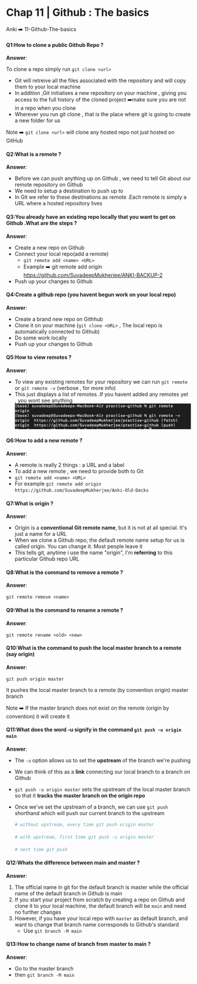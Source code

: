 # Chap 11 | Github : The basics

Anki ➡️ 11-Github-The-basics

#### Q1:How to clone a public Github Repo ? 

**Answer**:

To clone a repo simply run `git clone <url>`

- Git will retreive all the files associated with the repository and will copy them to your local machine
- In addition ,Git initialises a new repository on your machine , giving you access to the full history of the cloned project ➡️make sure you are not in a repo when you clone
- Wherever you run git clone , that is the place where git is going to create a new folder for us

Note ➡️ `git clone <url>` will clone any hosted repo not just hosted on GitHub

#### Q2:What is a remote ? 

**Answer**:

- Before we can push anything up on Github , we need to tell Git about our remote repository on Github
- We need to setup a destination to push up to
- In Git we refer to these destinations as remote .Each remote is simply a URL where a hosted repository lives 

#### Q3:You already have an existing repo locally that you want to get on Github .What are the steps ?

**Answer**:

- Create a new repo on Github 
- Connect your local repo(add a remote)
  - `git remote add <name> <URL>`
  - Example ➡️ git remote add origin https://github.com/SuvadeepMukherjee/ANKI-BACKUP-2
- Push up your changes to Github

#### Q4:Create a github repo (you havent begun work on your local repo)

**Answer**:

- Create a brand new repo on Githhub
- Clone it on your machine (`git clone <URL>` , The local repo is automatically connected to Github)
- Do some work locally 
- Push up your changes to Github

#### Q5:How to view remotes ? 

**Answer**:

- To view any existing remotes for your repository we can run `git remote` or `git remote -v` (verbose , for more info)
- This just displays a list of remotes .If you havent added any remotes yet , you wont see anything![zzz-remote](../../Assets/zzz-remote.png) 

#### Q6:How to add a new remote ? 

**Answer**:

- A remote is really 2 things : a URL and a label 
- To add a new remote , we need to provide both to Git
- `git remote add <name> <URL>`
- For example `git remote add origin https://github.com/SuvadeepMukherjee/Anki-Old-Decks`

#### Q7:What is origin ? 

**Answer**:

- Origin is a **conventional Git remote name**, but it is not at all special. It's just a name for a URL
- When we clone a Github repo, the default remote name setup for us is called origin. You can change it. Most people leave it
- This tells git, anytime i use the name "origin", I'm **referring** to this particular Github repo URL

#### Q8:What is the command to remove a remote ? 

**Answer**:

`git remote remove <name>`

#### Q9:What is the command to rename a remote ? 

**Answer**:

`git remote rename <old> <new>`

#### Q10:What is the command to push the local master branch to a remote (say origin)

**Answer**:

`git push origin master`	

It pushes the local master branch to a remote (by convention origin) master branch

Note ➡️ If the master branch does not exist on the remote (origin by convention) it will create it 

#### Q11:What does the word -u signify in the command `git push -u origin main`

**Answer**:

- The `-u` option allows us to set the **upstream** of the branch we're pushing

- We can think of this as a **link** connecting our local branch to a branch on Github

- `git push -u origin master` sets the upstream of the local master branch so that it **tracks the master branch on the origin repo**

- Once we've set the upstream of a branch, we can use `git push` shorthand which will push our current branch to the upstream

  ```bash
  # without upstream, every time git push origin master
  
  # with upstream, first time git push -u origin master 
  
  # next time git push
  ```

  

#### Q12:Whats the difference between main and master ? 

**Answer**:

1. The official name in git for the default branch is master while the official name of the default branch in Github is main 
2. If you start your project from scratch by creating a repo on Github and clone it to your local machine, the default branch will be `main` and need no further changes
3. However, if you have your local repo with `master` as default branch, and want to change that branch name corresponds to Github's standard
   - Use `git branch -M main`

#### Q13:How to change name of branch from master to main ? 

**Answer**:

- Go to the master branch 
- then `git branch -M main`